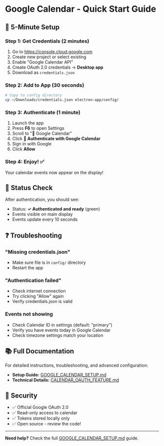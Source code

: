 # Google Calendar - Quick Start Guide

## 🚀 5-Minute Setup

### Step 1: Get Credentials (2 minutes)
1. Go to https://console.cloud.google.com
2. Create new project or select existing
3. Enable "Google Calendar API"
4. Create OAuth 2.0 credentials → **Desktop app**
5. Download as `credentials.json`

### Step 2: Add to App (30 seconds)
```bash
# Copy to config directory
cp ~/Downloads/credentials.json electron-app/config/
```

### Step 3: Authenticate (1 minute)
1. Launch the app
2. Press **F6** to open Settings
3. Scroll to "📅 Google Calendar"
4. Click **🔐 Authenticate with Google Calendar**
5. Sign in with Google
6. Click **Allow**

### Step 4: Enjoy! ✅
Your calendar events now appear on the display!

## 🎯 Status Check

After authentication, you should see:
- Status: **✓ Authenticated and ready** (green)
- Events visible on main display
- Events update every 10 seconds

## ❓ Troubleshooting

### "Missing credentials.json"
- Make sure file is in `config/` directory
- Restart the app

### "Authentication failed"
- Check internet connection
- Try clicking "Allow" again
- Verify credentials.json is valid

### Events not showing
- Check Calendar ID in settings (default: "primary")
- Verify you have events today in Google Calendar
- Check timezone settings match your location

## 📚 Full Documentation

For detailed instructions, troubleshooting, and advanced configuration:
- **Setup Guide:** [GOOGLE_CALENDAR_SETUP.md](GOOGLE_CALENDAR_SETUP.md)
- **Technical Details:** [CALENDAR_OAUTH_FEATURE.md](CALENDAR_OAUTH_FEATURE.md)

## 🔐 Security

- ✅ Official Google OAuth 2.0
- ✅ Read-only access to calendar
- ✅ Tokens stored locally only
- ✅ Open source - review the code!

---

**Need help?** Check the full [GOOGLE_CALENDAR_SETUP.md](GOOGLE_CALENDAR_SETUP.md) guide.

